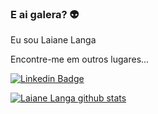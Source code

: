 ### E ai galera?  👽
Eu sou Laiane Langa

Encontre-me em outros lugares...

[![Linkedin Badge](https://img.shields.io/badge/-LinkedIn-blue?style=flat-square&logo=Linkedin&logoColor=white&link=https://www.linkedin.com/in/laiane-langa)](https://www.linkedin.com/in/laiane-langa)



[![Laiane Langa github stats](https://github-readme-stats.vercel.app/api?username=lailanga&theme=dark&show_icons=true&count_private=true)](https://github.com/lailanga)


